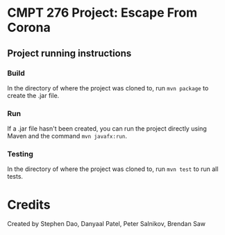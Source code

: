 # CMPT 276 Project: Escape From Corona #

## Project running instructions ##
### Build ###
In the directory of where the project was cloned to, run `mvn package` to create the .jar file.

### Run ###
If a .jar file hasn't been created, you can run the project directly using Maven and the command `mvn javafx:run`.

### Testing ###
In the directory of where the project was cloned to, run `mvn test` to run all tests.

# Credits #
Created by Stephen Dao, Danyaal Patel, Peter Salnikov, Brendan Saw